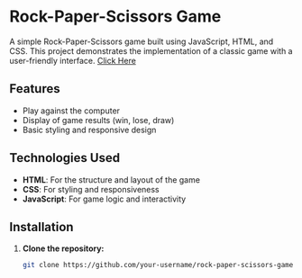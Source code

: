 # Rock-Paper-Scissors Game

A simple Rock-Paper-Scissors game built using JavaScript, HTML, and CSS. This project demonstrates the implementation of a classic game with a user-friendly interface.
[Click Here](https://saipratheekvemulapalli.github.io/RockPaperScissors-using-JavaScript/index.html)

## Features

- Play against the computer
- Display of game results (win, lose, draw)
- Basic styling and responsive design

## Technologies Used

- **HTML**: For the structure and layout of the game
- **CSS**: For styling and responsiveness
- **JavaScript**: For game logic and interactivity

## Installation

1. **Clone the repository:**
   ```bash
   git clone https://github.com/your-username/rock-paper-scissors-game.git
